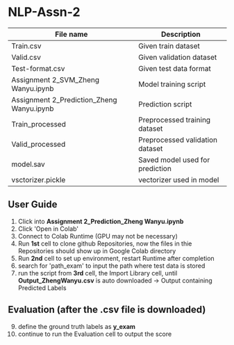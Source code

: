 # NLP-Assn-2

File name | Description
--- | --- 
Train.csv | Given train dataset 
Valid.csv | Given validation dataset 
Test-format.csv | Given test data format
Assignment 2_SVM_Zheng Wanyu.ipynb | Model training script
Assignment 2_Prediction_Zheng Wanyu.ipynb | Prediction script
Train_processed | Preprocessed training dataset
Valid_processed | Preprocessed validation dataset
model.sav | Saved model used for prediction
vsctorizer.pickle | vectorizer used in model

## User Guide

1. Click into **Assignment 2_Prediction_Zheng Wanyu.ipynb**
2. Click  'Open in Colab'
3. Connect to Colab Runtime (GPU may not be necessary)
4. Run **1st** cell to clone github Repositories, now the files in thie Repositories should show up in Google Colab directory
5. Run **2nd** cell to set up environment, restart Runtime after completion
6. search for 'path_exam' to input the path where test data is stored
7. run the script from **3rd** cell, the Import Library cell, until **Output_ZhengWanyu.csv** is auto downloaded -> Output containing Predicted Labels

## Evaluation (after the .csv file is downloaded)
9. define the ground truth labels as **y_exam**
10. continue to run the Evaluation cell to output the score
